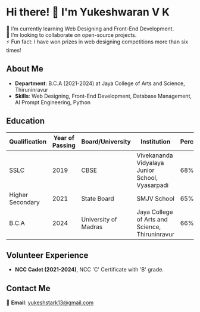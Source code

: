 # Hi there! 👋 I'm **Yukeshwaran V K**

🌱 I’m currently learning Web Designing and Front-End Development.  
🤝 I’m looking to collaborate on open-source projects.  
⚡ Fun fact: I have won prizes in web designing competitions more than six times!

## About Me

- **Department**: B.C.A (2021-2024) at Jaya College of Arts and Science, Thiruninravur
- **Skills**: Web Designing, Front-End Development, Database Management, AI Prompt Engineering, Python

## Education

| Qualification      | Year of Passing | Board/University       | Institution                                | Percentage |
|--------------------|------------------|-------------------------|--------------------------------------------|------------|
| SSLC               | 2019             | CBSE                    | Vivekananda Vidyalaya Junior School, Vyasarpadi | 68%        |
| Higher Secondary    | 2021             | State Board             | SMJV School                               | 65%        |
| B.C.A              | 2024             | University of Madras    | Jaya College of Arts and Science, Thiruninravur | 66%        |

## Volunteer Experience

- **NCC Cadet (2021-2024)**, NCC 'C' Certificate with 'B' grade.

## Contact Me 
📧 **Email**: [yukeshstark13@gmail.com](mailto:yukeshstark13@gmail.com)
